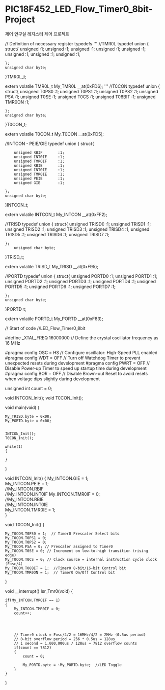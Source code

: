 # PIC18F452_LED_Flow_Timer0_8bit-Project
제어 연구실 레지스터 제어 프로젝트


// Definition of necessary register typedefs
'''
//TMR0L
typedef union 
{
    struct{
        unsigned            :1;
        unsigned            :1;
        unsigned            :1;
        unsigned            :1;
        unsigned            :1;
        unsigned            :1;
        unsigned            :1;
        unsigned            :1;

    };
    unsigned char byte;
}TMR0L_t;

extern volatile TMR0L_t My_TMR0L               __at(0xFD6);
'''
//T0CON
typedef union 
{
    struct{
        unsigned T0PS0      :1;
        unsigned T0PS1      :1;
        unsigned T0PS2      :1;
        unsigned PSA        :1;
        unsigned T0SE       :1;
        unsigned T0CS       :1;
        unsigned T08BIT     :1;
        unsigned TMR0ON     :1;

    };
    unsigned char byte;
}T0CON_t;

extern volatile T0CON_t My_T0CON                __at(0xFD5);

//INTCON - PEIE/GIE
typedef union 
{
    struct{

        unsigned RBIF       :1;
        unsigned INT0IF     :1;
        unsigned TMR0IF     :1;
        unsigned RBIE       :1;
        unsigned INT0IE     :1;
        unsigned TMR0IE     :1;
        unsigned PEIE       :1;
        unsigned GIE        :1;

    };
    unsigned char byte;
}INTCON_t;

extern volatile INTCON_t My_INTCON              __at(0xFF2);

//TRISD
typedef union 
{
    struct{
        unsigned TRISD0     :1;
        unsigned TRISD1     :1;
        unsigned TRISD2     :1;
        unsigned TRISD3     :1;
        unsigned TRISD4     :1;
        unsigned TRISD5     :1;
        unsigned TRISD6     :1;
        unsigned TRISD7     :1;

    };
        unsigned char byte;
}TRISD_t;

extern volatile TRISD_t My_TRISD               __at(0xF95);

//PORTD
typedef union 
{
    struct{
        unsigned PORTD0     :1;
        unsigned PORTD1     :1;
        unsigned PORTD2     :1;
        unsigned PORTD3     :1;
        unsigned PORTD4     :1;
        unsigned PORTD5     :1;
        unsigned PORTD6     :1;
        unsigned PORTD7     :1;

    };
    unsigned char byte;
}PORTD_t;

extern volatile PORTD_t My_PORTD               __at(0xF83);


// Start of code //LED_Flow_Timer0_8bit

#define _XTAL_FREQ 16000000   // Define the crystal oscillator frequency as 16 MHz

#pragma config OSC = HS     // Configure oscillator: High-Speed PLL enabled
#pragma config WDT = OFF    // Turn off Watchdog Timer to prevent unexpected resets during development
#pragma config PWRT = OFF   // Disable Power-up Timer to speed up startup time during development
#pragma config BOR = OFF    // Disable Brown-out Reset to avoid resets when voltage dips slightly during development


unsigned int count = 0;


void INTCON_Init();
void T0CON_Init();




void main(void) {
    
    My_TRISD.byte = 0x00;
    My_PORTD.byte = 0x00;
    

    INTCON_Init();
    T0CON_Init();

    while(1)
    {

    }

}




void INTCON_Init() 
{
    My_INTCON.GIE = 1;   
    My_INTCON.PEIE = 1;  
    //My_INTCON.RBIF      
    //My_INTCON.INT0IF
    My_INTCON.TMR0IF = 0;     
    //My_INTCON.RBIE      
    //My_INTCON.INT0IE    
    My_INTCON.TMR0IE = 1;  
}



void T0CON_Init()
{

    My_T0CON.T0PS0 = 1;  // Timer0 Prescaler Select bits
    My_T0CON.T0PS1 = 0;
    My_T0CON.T0PS2 = 0; 
    My_T0CON.PSA = 0; // Prescaler assigned to Timer0
    My_T0CON.T0SE = 0; // Increment on low-to-high transition (rising edge)
    My_T0CON.T0CS = 0; // Clock source = internal instruction cycle clock (Fosc/4)
    My_T0CON.T08BIT = 1;  //Timer0 8-bit/16-bit Control bit
    My_T0CON.TMR0ON = 1;  // Timer0 On/Off Control bit 

}


void __interrupt() Isr_Tmr0(void)
{
    
    if(My_INTCON.TMR0IF == 1)
    {
        My_INTCON.TMR0IF = 0;
        count++;
        



        // Timer0 clock = Fosc/4/2 = 16MHz/4/2 = 2MHz (0.5us period)
        // 8-bit overflow period = 256 * 0.5us = 128us
        // 1 second = 1,000,000us / 128us ≈ 7812 overflow counts
        if(count == 7812)
        {
            count = 0;
           
            My_PORTD.byte = ~My_PORTD.byte;  //LED Toggle
        }
    }
}
